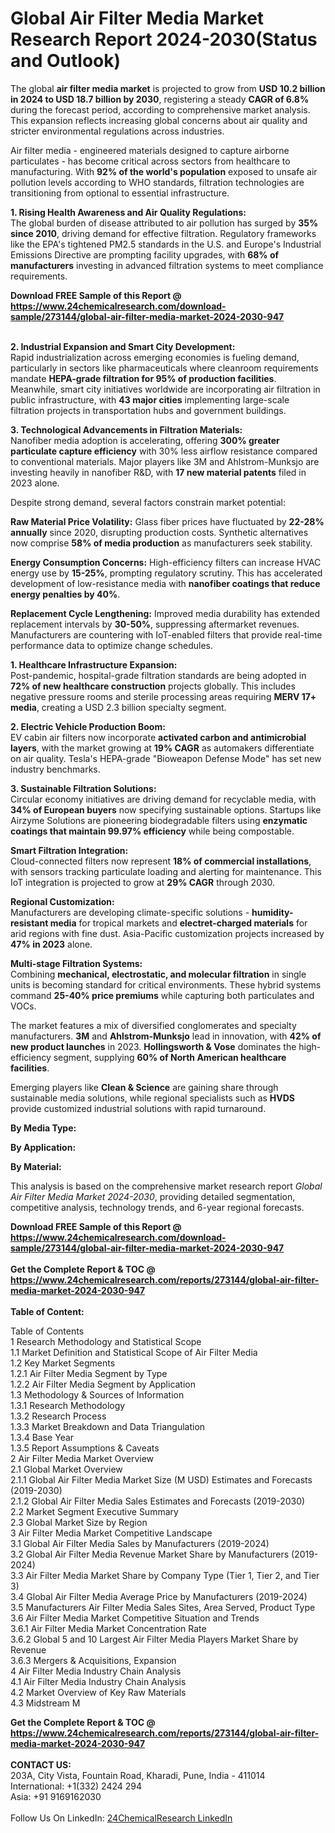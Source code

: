 <h1>Global Air Filter Media Market Research Report 2024-2030(Status and Outlook)</h1><p>The global <strong>air filter media market</strong> is projected to grow from <strong>USD 10.2 billion in 2024 to USD 18.7 billion by 2030</strong>, registering a steady <strong>CAGR of 6.8%</strong> during the forecast period, according to comprehensive market analysis. This expansion reflects increasing global concerns about air quality and stricter environmental regulations across industries.</p><p>Air filter media - engineered materials designed to capture airborne particulates - has become critical across sectors from healthcare to manufacturing. With <strong>92% of the world's population</strong> exposed to unsafe air pollution levels according to WHO standards, filtration technologies are transitioning from optional to essential infrastructure.</p><p><strong>1. Rising Health Awareness and Air Quality Regulations:</strong><br>
The global burden of disease attributed to air pollution has surged by <strong>35% since 2010</strong>, driving demand for effective filtration. Regulatory frameworks like the EPA's tightened PM2.5 standards in the U.S. and Europe's Industrial Emissions Directive are prompting facility upgrades, with <strong>68% of manufacturers</strong> investing in advanced filtration systems to meet compliance requirements.</p><div><b>Download FREE Sample of this Report @ 
            <a href="https://www.24chemicalresearch.com/download-sample/273144/global-air-filter-media-market-2024-2030-947">
            https://www.24chemicalresearch.com/download-sample/273144/global-air-filter-media-market-2024-2030-947</a></b></div><br><p><strong>2. Industrial Expansion and Smart City Development:</strong><br>
Rapid industrialization across emerging economies is fueling demand, particularly in sectors like pharmaceuticals where cleanroom requirements mandate <strong>HEPA-grade filtration for 95% of production facilities</strong>. Meanwhile, smart city initiatives worldwide are incorporating air filtration in public infrastructure, with <strong>43 major cities</strong> implementing large-scale filtration projects in transportation hubs and government buildings.</p><p><strong>3. Technological Advancements in Filtration Materials:</strong><br>
Nanofiber media adoption is accelerating, offering <strong>300% greater particulate capture efficiency</strong> with 30% less airflow resistance compared to conventional materials. Major players like 3M and Ahlstrom-Munksjo are investing heavily in nanofiber R&amp;D, with <strong>17 new material patents</strong> filed in 2023 alone.</p><p>Despite strong demand, several factors constrain market potential:</p><p><strong>Raw Material Price Volatility:</strong> Glass fiber prices have fluctuated by <strong>22-28% annually</strong> since 2020, disrupting production costs. Synthetic alternatives now comprise <strong>58% of media production</strong> as manufacturers seek stability.</p><p><strong>Energy Consumption Concerns:</strong> High-efficiency filters can increase HVAC energy use by <strong>15-25%</strong>, prompting regulatory scrutiny. This has accelerated development of low-resistance media with <strong>nanofiber coatings that reduce energy penalties by 40%</strong>.</p><p><strong>Replacement Cycle Lengthening:</strong> Improved media durability has extended replacement intervals by <strong>30-50%</strong>, suppressing aftermarket revenues. Manufacturers are countering with IoT-enabled filters that provide real-time performance data to optimize change schedules.</p><p><strong>1. Healthcare Infrastructure Expansion:</strong><br>
Post-pandemic, hospital-grade filtration standards are being adopted in <strong>72% of new healthcare construction</strong> projects globally. This includes negative pressure rooms and sterile processing areas requiring <strong>MERV 17+ media</strong>, creating a USD 2.3 billion specialty segment.</p><p><strong>2. Electric Vehicle Production Boom:</strong><br>
EV cabin air filters now incorporate <strong>activated carbon and antimicrobial layers</strong>, with the market growing at <strong>19% CAGR</strong> as automakers differentiate on air quality. Tesla's HEPA-grade "Bioweapon Defense Mode" has set new industry benchmarks.</p><p><strong>3. Sustainable Filtration Solutions:</strong><br>
Circular economy initiatives are driving demand for recyclable media, with <strong>34% of European buyers</strong> now specifying sustainable options. Startups like Airzyme Solutions are pioneering biodegradable filters using <strong>enzymatic coatings that maintain 99.97% efficiency</strong> while being compostable.</p><p><strong>Smart Filtration Integration:</strong> <br>
    Cloud-connected filters now represent <strong>18% of commercial installations</strong>, with sensors tracking particulate loading and alerting for maintenance. This IoT integration is projected to grow at <strong>29% CAGR</strong> through 2030.</p><p><strong>Regional Customization:</strong><br>
    Manufacturers are developing climate-specific solutions - <strong>humidity-resistant media</strong> for tropical markets and <strong>electret-charged materials</strong> for arid regions with fine dust. Asia-Pacific customization projects increased by <strong>47% in 2023</strong> alone.</p><p><strong>Multi-stage Filtration Systems:</strong><br>
    Combining <strong>mechanical, electrostatic, and molecular filtration</strong> in single units is becoming standard for critical environments. These hybrid systems command <strong>25-40% price premiums</strong> while capturing both particulates and VOCs.</p><p>The market features a mix of diversified conglomerates and specialty manufacturers. <strong>3M</strong> and <strong>Ahlstrom-Munksjo</strong> lead in innovation, with <strong>42% of new product launches</strong> in 2023. <strong>Hollingsworth &amp; Vose</strong> dominates the high-efficiency segment, supplying <strong>60% of North American healthcare facilities</strong>.</p><p>Emerging players like <strong>Clean &amp; Science</strong> are gaining share through sustainable media solutions, while regional specialists such as <strong>HVDS</strong> provide customized industrial solutions with rapid turnaround.</p><p><strong>By Media Type:</strong></p><p><strong>By Application:</strong></p><p><strong>By Material:</strong></p><p>This analysis is based on the comprehensive market research report <em>Global Air Filter Media Market 2024-2030</em>, providing detailed segmentation, competitive analysis, technology trends, and 6-year regional forecasts.</p><div><b>Download FREE Sample of this Report @ 
            <a href="https://www.24chemicalresearch.com/download-sample/273144/global-air-filter-media-market-2024-2030-947">
            https://www.24chemicalresearch.com/download-sample/273144/global-air-filter-media-market-2024-2030-947</a></b></div><br><div><b>Get the Complete Report & TOC @ 
            <a href="https://www.24chemicalresearch.com/reports/273144/global-air-filter-media-market-2024-2030-947">
            https://www.24chemicalresearch.com/reports/273144/global-air-filter-media-market-2024-2030-947</a></b></div><br>
            <b>Table of Content:</b><p>Table of Contents<br />
1 Research Methodology and Statistical Scope<br />
1.1 Market Definition and Statistical Scope of Air Filter Media<br />
1.2 Key Market Segments<br />
1.2.1 Air Filter Media Segment by Type<br />
1.2.2 Air Filter Media Segment by Application<br />
1.3 Methodology & Sources of Information<br />
1.3.1 Research Methodology<br />
1.3.2 Research Process<br />
1.3.3 Market Breakdown and Data Triangulation<br />
1.3.4 Base Year<br />
1.3.5 Report Assumptions & Caveats<br />
2 Air Filter Media Market Overview<br />
2.1 Global Market Overview<br />
2.1.1 Global Air Filter Media Market Size (M USD) Estimates and Forecasts (2019-2030)<br />
2.1.2 Global Air Filter Media Sales Estimates and Forecasts (2019-2030)<br />
2.2 Market Segment Executive Summary<br />
2.3 Global Market Size by Region<br />
3 Air Filter Media Market Competitive Landscape<br />
3.1 Global Air Filter Media Sales by Manufacturers (2019-2024)<br />
3.2 Global Air Filter Media Revenue Market Share by Manufacturers (2019-2024)<br />
3.3 Air Filter Media Market Share by Company Type (Tier 1, Tier 2, and Tier 3)<br />
3.4 Global Air Filter Media Average Price by Manufacturers (2019-2024)<br />
3.5 Manufacturers Air Filter Media Sales Sites, Area Served, Product Type<br />
3.6 Air Filter Media Market Competitive Situation and Trends<br />
3.6.1 Air Filter Media Market Concentration Rate<br />
3.6.2 Global 5 and 10 Largest Air Filter Media Players Market Share by Revenue<br />
3.6.3 Mergers & Acquisitions, Expansion<br />
4 Air Filter Media Industry Chain Analysis<br />
4.1 Air Filter Media Industry Chain Analysis<br />
4.2 Market Overview of Key Raw Materials<br />
4.3 Midstream M</p><div><b>Get the Complete Report & TOC @ 
            <a href="https://www.24chemicalresearch.com/reports/273144/global-air-filter-media-market-2024-2030-947">
            https://www.24chemicalresearch.com/reports/273144/global-air-filter-media-market-2024-2030-947</a></b></div><br><b>CONTACT US:</b><br>
            203A, City Vista, Fountain Road, Kharadi, Pune, India - 411014<br>
            International: +1(332) 2424 294<br>
            Asia: +91 9169162030 <br><br>
            Follow Us On LinkedIn: <a href="https://www.linkedin.com/company/24chemicalresearch/">24ChemicalResearch LinkedIn</a>